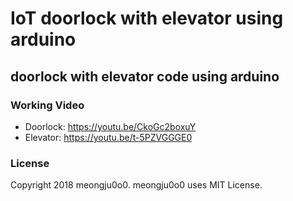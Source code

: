 # IoT doorlock with elevator using arduino
## doorlock with elevator code using arduino
### Working Video
- Doorlock: https://youtu.be/CkoGc2boxuY
- Elevator: https://youtu.be/t-5PZVGGGE0

### License
Copyright 2018 meongju0o0. meongju0o0 uses MIT License.
